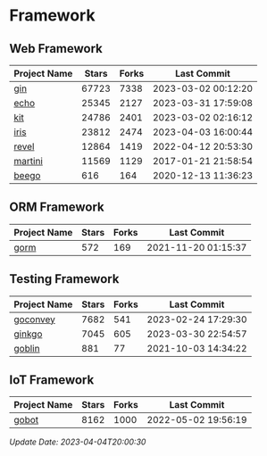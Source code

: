 # Framework

## Web Framework
| Project Name | Stars | Forks | Last Commit |
| ------------ | ----- | ----- | ----------- |
| [gin](https://github.com/gin-gonic/gin) | 67723 | 7338 | 2023-03-02 00:12:20 |
| [echo](https://github.com/labstack/echo) | 25345 | 2127 | 2023-03-31 17:59:08 |
| [kit](https://github.com/go-kit/kit) | 24786 | 2401 | 2023-03-02 02:16:12 |
| [iris](https://github.com/kataras/iris) | 23812 | 2474 | 2023-04-03 16:00:44 |
| [revel](https://github.com/revel/revel) | 12864 | 1419 | 2022-04-12 20:53:30 |
| [martini](https://github.com/go-martini/martini) | 11569 | 1129 | 2017-01-21 21:58:54 |
| [beego](https://github.com/astaxie/beego) | 616 | 164 | 2020-12-13 11:36:23 |

## ORM Framework
| Project Name | Stars | Forks | Last Commit |
| ------------ | ----- | ----- | ----------- |
| [gorm](https://github.com/jinzhu/gorm) | 572 | 169 | 2021-11-20 01:15:37 |

## Testing Framework
| Project Name | Stars | Forks | Last Commit |
| ------------ | ----- | ----- | ----------- |
| [goconvey](https://github.com/smartystreets/goconvey) | 7682 | 541 | 2023-02-24 17:29:30 |
| [ginkgo](https://github.com/onsi/ginkgo) | 7045 | 605 | 2023-03-30 22:54:57 |
| [goblin](https://github.com/franela/goblin) | 881 | 77 | 2021-10-03 14:34:22 |

## IoT Framework
| Project Name | Stars | Forks | Last Commit |
| ------------ | ----- | ----- | ----------- |
| [gobot](https://github.com/hybridgroup/gobot) | 8162 | 1000 | 2022-05-02 19:56:19 |

*Update Date: 2023-04-04T20:00:30*